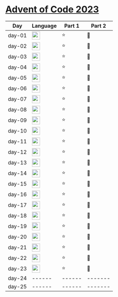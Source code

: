# [Advent of Code 2023](https://adventofcode.com/2023)

| Day    | Language                                                                                   | Part 1 | Part 2  |
|--------|--------------------------------------------------------------------------------------------|--------|---------|
| day-01 | <img src="https://img.shields.io/badge/Python-3776AB?logo=python&logoColor=fff" height=25> | :star: | :star2: |
| day-02 | <img src="https://img.shields.io/badge/Python-3776AB?logo=python&logoColor=fff" height=25> | :star: | :star2: |
| day-03 | <img src="https://img.shields.io/badge/Python-3776AB?logo=python&logoColor=fff" height=25> | :star: | :star2: |
| day-04 | <img src="https://img.shields.io/badge/Python-3776AB?logo=python&logoColor=fff" height=25> | :star: | :star2: |
| day-05 | <img src="https://img.shields.io/badge/Python-3776AB?logo=python&logoColor=fff" height=25> | :star: | :star2: |
| day-06 | <img src="https://img.shields.io/badge/Python-3776AB?logo=python&logoColor=fff" height=25> | :star: | :star2: |
| day-07 | <img src="https://img.shields.io/badge/Python-3776AB?logo=python&logoColor=fff" height=25> | :star: | :star2: |
| day-08 | <img src="https://img.shields.io/badge/Python-3776AB?logo=python&logoColor=fff" height=25> | :star: | :star2: |
| day-09 | <img src="https://img.shields.io/badge/Python-3776AB?logo=python&logoColor=fff" height=25> | :star: | :star2: |
| day-10 | <img src="https://img.shields.io/badge/Python-3776AB?logo=python&logoColor=fff" height=25> | :star: | :star2: |
| day-11 | <img src="https://img.shields.io/badge/Python-3776AB?logo=python&logoColor=fff" height=25> | :star: | :star2: |
| day-12 | <img src="https://img.shields.io/badge/Python-3776AB?logo=python&logoColor=fff" height=25> | :star: | :star2: |
| day-13 | <img src="https://img.shields.io/badge/Python-3776AB?logo=python&logoColor=fff" height=25> | :star: | :star2: |
| day-14 | <img src="https://img.shields.io/badge/Python-3776AB?logo=python&logoColor=fff" height=25> | :star: | :star2: |
| day-15 | <img src="https://img.shields.io/badge/Python-3776AB?logo=python&logoColor=fff" height=25> | :star: | :star2: |
| day-16 | <img src="https://img.shields.io/badge/Python-3776AB?logo=python&logoColor=fff" height=25> | :star: | :star2: |
| day-17 | <img src="https://img.shields.io/badge/Python-3776AB?logo=python&logoColor=fff" height=25> | :star: | :star2: |
| day-18 | <img src="https://img.shields.io/badge/Python-3776AB?logo=python&logoColor=fff" height=25> | :star: | :star2: |
| day-19 | <img src="https://img.shields.io/badge/Python-3776AB?logo=python&logoColor=fff" height=25> | :star: | :star2: |
| day-20 | <img src="https://img.shields.io/badge/Python-3776AB?logo=python&logoColor=fff" height=25> | :star: | :star2: |
| day-21 | <img src="https://img.shields.io/badge/Python-3776AB?logo=python&logoColor=fff" height=25> | :star: | :star2: |
| day-22 | <img src="https://img.shields.io/badge/Python-3776AB?logo=python&logoColor=fff" height=25> | :star: | :star2: |
| day-23 | <img src="https://img.shields.io/badge/Python-3776AB?logo=python&logoColor=fff" height=25> | :star: | :star2: |
| day-24 | ------                                                                                     | ------ | ------- |
| day-25 | ------                                                                                     | ------ | ------- |
